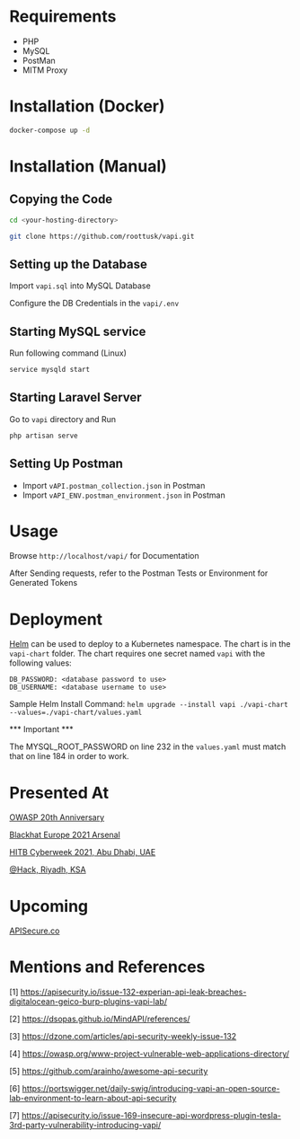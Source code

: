 # Requirements

* PHP
* MySQL
* PostMan
* MITM Proxy

# Installation (Docker)

```bash
docker-compose up -d
```

# Installation (Manual)

## Copying the Code

```bash
cd <your-hosting-directory>
```

```bash
git clone https://github.com/roottusk/vapi.git
```

## Setting up the Database

Import `vapi.sql` into MySQL Database

Configure the DB Credentials in the `vapi/.env`


## Starting MySQL service

Run following command (Linux)

```bash
service mysqld start
```

## Starting Laravel Server

Go to `vapi` directory and Run 

```bash
php artisan serve
```

## Setting Up Postman

- Import `vAPI.postman_collection.json` in Postman
- Import `vAPI_ENV.postman_environment.json` in Postman



# Usage

Browse `http://localhost/vapi/` for Documentation

After Sending requests, refer to the Postman Tests or Environment for Generated Tokens

# Deployment

[Helm](https://helm.sh/) can be used to deploy to a Kubernetes namespace. The chart is in the `vapi-chart` folder. The chart requires one secret named `vapi` with the following values:

```
DB_PASSWORD: <database password to use>
DB_USERNAME: <database username to use>
```

Sample Helm Install Command: `helm upgrade --install vapi ./vapi-chart --values=./vapi-chart/values.yaml`

*** Important *** 

The MYSQL_ROOT_PASSWORD on line 232 in the `values.yaml` must match that on line 184 in order to work. 

# Presented At
[OWASP 20th Anniversary](https://owasp20thanniversaryevent20.sched.com/event/ll1k)

[Blackhat Europe 2021 Arsenal](https://www.youtube.com/watch?v=7_Q5Rlm7Too)

[HITB Cyberweek 2021, Abu Dhabi, UAE](https://cyberweek.ae/2021/hitb-armory/)

[@Hack, Riyadh, KSA](https://athack.com/speakers?keys=Tushar)


# Upcoming

[APISecure.co](https://apisecure.co/)

# Mentions and References
[1] https://apisecurity.io/issue-132-experian-api-leak-breaches-digitalocean-geico-burp-plugins-vapi-lab/

[2] https://dsopas.github.io/MindAPI/references/

[3] https://dzone.com/articles/api-security-weekly-issue-132

[4] https://owasp.org/www-project-vulnerable-web-applications-directory/

[5] https://github.com/arainho/awesome-api-security

[6] https://portswigger.net/daily-swig/introducing-vapi-an-open-source-lab-environment-to-learn-about-api-security

[7] https://apisecurity.io/issue-169-insecure-api-wordpress-plugin-tesla-3rd-party-vulnerability-introducing-vapi/



